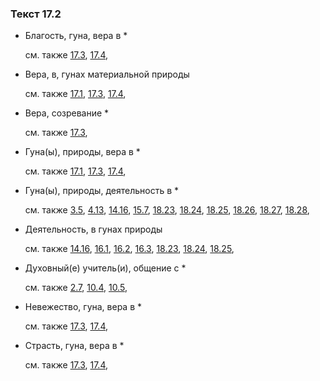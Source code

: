 ### Текст 17.2
	
- Благость, гуна, вера в \*

	см. также  [17.3](../17/1703.md),  [17.4](../17/1704.md), 
	
- Вера, в, гунах материальной природы

	см. также  [17.1](../17/1701.md),  [17.3](../17/1703.md),  [17.4](../17/1704.md), 
	
- Вера, созревание \*

	см. также  [17.3](../17/1703.md), 
	
- Гуна(ы), природы, вера в \*

	см. также  [17.1](../17/1701.md),  [17.3](../17/1703.md),  [17.4](../17/1704.md), 
	
- Гуна(ы), природы, деятельность в \*

	см. также  [3.5](../03/0305.md),  [4.13](../04/0413.md),  [14.16](../14/1416.md),  [15.7](../15/1507.md),  [18.23](../18/1823.md),  [18.24](../18/1824.md),  [18.25](../18/1825.md),  [18.26](../18/1826.md),  [18.27](../18/1827.md),  [18.28](../18/1828.md), 
	
- Деятельность, в гунах природы

	см. также  [14.16](../14/1416.md),  [16.1](../16/1601.md),  [16.2](../16/1602.md),  [16.3](../16/1603.md),  [18.23](../18/1823.md),  [18.24](../18/1824.md),  [18.25](../18/1825.md), 
	
- Духовный(е) учитель(и), общение с \*

	см. также  [2.7](../02/0207.md),  [10.4](../10/1004.md),  [10.5](../10/1005.md), 
	
- Невежество, гуна, вера в \*

	см. также  [17.3](../17/1703.md),  [17.4](../17/1704.md), 
	
- Страсть, гуна, вера в \*

	см. также  [17.3](../17/1703.md),  [17.4](../17/1704.md), 

